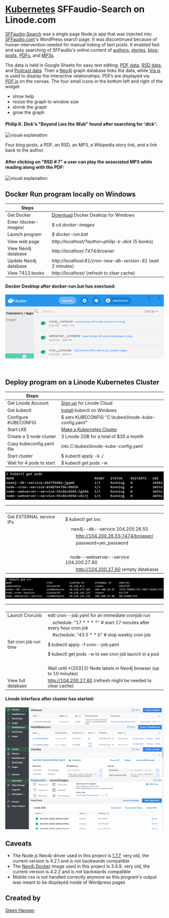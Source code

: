 

 
  


# [Kubernetes](https://www.linode.com/products/kubernetes/) SFFaudio-Search on Linode.com

  

  

[SFFaudio-Search](http://192.53.120.71) was a single page Node.js app that was injected into [SFFaudio.com](https://www.sffaudio.com/)'s WordPress search page. It was discontinued because of human intervention needed for manual linking of text posts. It enabled fast and easy searching of SFFaudio's online content of [authors](http://192.53.120.71/?author=larry-niven), [stories](http://192.53.120.71/?book=beyond-lies-the-wub&author=philip-k-dick), [blog-posts](http://192.53.120.71/?book=beyond-lies-the-wub&author=philip-k-dick&view=post_book&choice=4), [PDFs](http://192.53.120.71/?book=beyond-lies-the-wub&author=philip-k-dick&view=pdf&choice=1), and [MP3s](http://192.53.120.71/?book=beyond-lies-the-wub&author=philip-k-dick&view=rsd&choice=1).

  
The data is held in Google Sheets for easy text editing; [PDF data](https://docs.google.com/spreadsheets/d/1sbQ8NR7hvcm4EjSlyhmte0rYtI_G3vnc1o5KLPAW2lc/),
 [RSD data](https://docs.google.com/spreadsheets/d/1VFMgWy6wmTkFIpeNW-NkZdWmpz5iZcuULgMpjn8_QgU/), and 
 [Podcast data](https://docs.google.com/spreadsheets/d/1cWtA1AaY83cBuU_6vt64adDeR-dfT-X1U5VgvCRVMAg/). Then a [Neo4j](https://neo4j.com/) graph database links the data, while [Vis.js](http://visjs.org/) is used to display the interactive relationships. PDFs are displayed via [PDF.js](https://github.com/mozilla/pdf.js) on the canvas. The four small icons in the bottom left and right of the widget

- show help
- resize the graph to window size
- shrink the graph
- grow the graph
  

#### Philip K. Dick's "Beyond Lies the Wub" found after searching for 'dick':

![visual explanation](https://github.com/steenhansen/sffaudio-search/blob/master/beyond-the-wub-book.png)

Four blog posts, a PDF, an RSD, an MP3, a Wikipedia story link, and a link back to the author.

#### After clicking on "RSD # 7" a user can play the associated MP3 while reading along with the PDF:

![visual explanation](https://github.com/steenhansen/sffaudio-search/blob/master/beyond-the-wub-rsd.png)


## Docker Run program locally on Windows

Steps | &nbsp;
------------ | -------------
Get Docker | [Download](https://hub.docker.com/editions/community/docker-ce-desktop-windows/) Docker Desktop for Windows
Enter /docker-images/ | *$ cd docker-images*
Launch program | *$ docker-run&period;bat*
View web page | *http://localhost/?author=philip-k-dick* (5 books)
View Neo4j database | *http://localhost:7474/browser*
Update Neo4j database | *http://localhost:81/cron-new-db-version-81* (wait 2 minutes)
View 7413 books | *http://localhost/* (refresh to clear cache)

#### Docker Desktop after docker-run.bat has exectued:

![visual explanation](https://github.com/steenhansen/sffaudio-search-kubernetes/blob/master/docker_run.png)

&nbsp;
&nbsp;
&nbsp;

  
## Deploy program on a Linode Kubernetes Cluster 


Steps | &nbsp;
------------ | -------------
Get Linode Account | [Sign up](https://login.linode.com/signup) for Linode Cloud
Get kubectl | [Install](https://kubernetes.io/docs/tasks/tools/install-kubectl/) kubectl on Windows
Configure KUBECONFIG | $ setx KUBECONFIG "C:\kubes\linode-kube-config.yaml"
Start LKE | [Make a Kubernetes Cluster](https://cloud.linode.com/kubernetes/clusters) 
Create a 3 node cluster| 3 Linode 2GB for a total of $30 a month
Copy kubeconfig.yaml file | into C:\kubes\linode-kube-config.yaml
Start cluster | $ kubectl apply -k ./   
Wait for 4 pods to start | $ kubectl get pods -w

![visual explanation](https://github.com/steenhansen/sffaudio-search-kubernetes/blob/master/kubectl_get_pods.png)

&nbsp; | &nbsp;
------------ | -------------
Get EXTERNAL service IPs | $ kubectl get svc
&nbsp; | &nbsp;&nbsp;&nbsp;&nbsp; neo4j--db--service 104.200.26.55
&nbsp; | &nbsp;&nbsp;&nbsp;&nbsp;&nbsp;&nbsp;&nbsp;&nbsp; http://104.200.26.55:7474/browser/
&nbsp; | &nbsp;&nbsp;&nbsp;&nbsp;&nbsp;&nbsp;&nbsp;&nbsp; password=yer_password 
&nbsp; | 
&nbsp; | &nbsp;&nbsp;&nbsp;&nbsp;node--webserver--service 104.200.27.60
&nbsp; | &nbsp;&nbsp;&nbsp;&nbsp;&nbsp;&nbsp;&nbsp;&nbsp; http://104.200.27.60 (empty database)

![visual explanation](https://github.com/steenhansen/sffaudio-search-kubernetes/blob/master/kubectl_get_svc.png)


&nbsp; | &nbsp;
------------ | -------------
Launch CronJob | edit cron--job.yaml for an immediate cronjob run
&nbsp; | &nbsp;&nbsp;&nbsp;&nbsp;schedule: "17 * * * *"  # start 17 minutes after every hour cron job
&nbsp; | &nbsp;&nbsp;&nbsp;&nbsp;#schedule: "43 0 * * 0" # stop weekly cron job 
Set cron job run time | $ kubectl apply -f cron--job.yaml
&nbsp; | $ kubectl get pods -w to see cron job launch in a pod
&nbsp; | 
&nbsp; | Wait until *(20315) Node labels in Neo4j browser (up to 10 minutes) 
View full database | http://104.200.27.60 (refresh might be needed to clear cache)

#### Linode interface after cluster has started:

![visual explanation](https://github.com/steenhansen/sffaudio-search-kubernetes/blob/master/lke.png)


## Caveats
- The Node.js Neo4j-driver used in this project is [1.7.7](https://www.npmjs.com/package/neo4j-driver/v/1.7.7), very old, the current version is 4.2.1 and is not backwards compatible
- The [Neo4j Docker](https://hub.docker.com/_/neo4j) image used in this project is 3.4.9, very old, the current version is 4.2.2 and is not backwards compatible
- Mobile css is not handled correctly anymore as this program's output was meant to be displayed inside of Wordpress pages

## Created by

[Steen Hansen](https://github.com/steenhansen)
